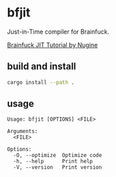 # bfjit

Just-in-Time compiler for Brainfuck.

[Brainfuck JIT Tutorial by Nugine](https://github.com/Nugine/bfjit)

## build and install

``` bash
cargo install --path .
```

## usage

``` 
Usage: bfjit [OPTIONS] <FILE>

Arguments:
  <FILE>

Options:
  -O, --optimize  Optimize code
  -h, --help      Print help
  -V, --version   Print version
```